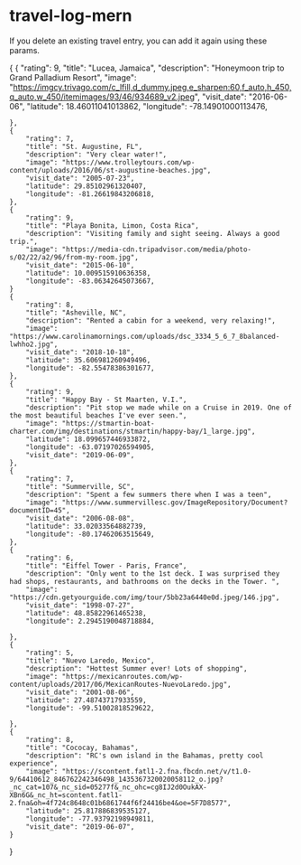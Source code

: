 # travel-log-mern

If you delete an existing travel entry, you can add it again using these params.

{
{
"rating": 9,
"title": "Lucea, Jamaica",
"description": "Honeymoon trip to Grand Palladium Resort",
"image": "https://imgcy.trivago.com/c_lfill,d_dummy.jpeg,e_sharpen:60,f_auto,h_450,q_auto,w_450/itemimages/93/46/934689_v2.jpeg",
"visit_date": "2016-06-06",
"latitude": 18.46011041013862,
"longitude": -78.14901000113476,

    },
    {
        "rating": 7,
        "title": "St. Augustine, FL",
        "description": "Very clear water!",
        "image": "https://www.trolleytours.com/wp-content/uploads/2016/06/st-augustine-beaches.jpg",
        "visit_date": "2005-07-23",
        "latitude": 29.85102961320407,
        "longitude": -81.26619843206818,
    },
    {
        "rating": 9,
        "title": "Playa Bonita, Limon, Costa Rica",
        "description": "Visiting family and sight seeing. Always a good trip.",
        "image": "https://media-cdn.tripadvisor.com/media/photo-s/02/22/a2/96/from-my-room.jpg",
        "visit_date": "2015-06-10",
        "latitude": 10.009515910636358,
        "longitude": -83.06342645073667,
    }
    {
        "rating": 8,
        "title": "Asheville, NC",
        "description": "Rented a cabin for a weekend, very relaxing!",
        "image": "https://www.carolinamornings.com/uploads/dsc_3334_5_6_7_8balanced-lwhho2.jpg",
        "visit_date": "2018-10-18",
        "latitude": 35.606981260949496,
        "longitude": -82.55478386301677,
    },
    {
        "rating": 9,
        "title": "Happy Bay - St Maarten, V.I.",
        "description": "Pit stop we made while on a Cruise in 2019. One of the most beautiful beaches I've ever seen.",
        "image": "https://stmartin-boat-charter.com/img/destinations/stmartin/happy-bay/1_large.jpg",
        "latitude": 18.099657446933872,
        "longitude": -63.07197026594905,
        "visit_date": "2019-06-09",
    },
    {
        "rating": 7,
        "title": "Summerville, SC",
        "description": "Spent a few summers there when I was a teen",
        "image": "https://www.summervillesc.gov/ImageRepository/Document?documentID=45",
        "visit_date": "2006-08-08",
        "latitude": 33.02033564882739,
        "longitude": -80.17462063515649,
    },
    {
        "rating": 6,
        "title": "Eiffel Tower - Paris, France",
        "description": "Only went to the 1st deck. I was surprised they had shops, restaurants, and bathrooms on the decks in the Tower. ",
        "image": "https://cdn.getyourguide.com/img/tour/5bb23a6440e0d.jpeg/146.jpg",
        "visit_date": "1998-07-27",
        "latitude": 48.85822961465238,
        "longitude": 2.2945190048718884,

    },
    {
        "rating": 5,
        "title": "Nuevo Laredo, Mexico",
        "description": "Hottest Summer ever! Lots of shopping",
        "image": "https://mexicanroutes.com/wp-content/uploads/2017/06/MexicanRoutes-NuevoLaredo.jpg",
        "visit_date": "2001-08-06",
        "latitude": 27.48743717933559,
        "longitude": -99.51002818529622,

    },
    {
        "rating": 8,
        "title": "Cococay, Bahamas",
        "description": "RC's own island in the Bahamas, pretty cool experience",
        "image": "https://scontent.fatl1-2.fna.fbcdn.net/v/t1.0-9/64410612_846762242346498_1435367320020058112_o.jpg?_nc_cat=107&_nc_sid=05277f&_nc_ohc=cg8IJ2d0OukAX-XBn6G&_nc_ht=scontent.fatl1-2.fna&oh=4f724c8648c01b6861744f6f24416be4&oe=5F7D8577",
        "latitude": 25.817886839535127,
        "longitude": -77.93792198949811,
        "visit_date": "2019-06-07",
    }

}
